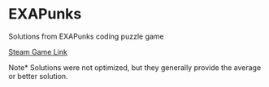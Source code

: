 # EXAPunks
Solutions from EXAPunks coding puzzle game

[Steam Game Link](https://store.steampowered.com/app/716490/EXAPUNKS/)


Note* Solutions were not optimized, but they generally provide the average or better solution.